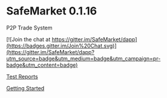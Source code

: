 # SafeMarket 0.1.16

P2P Trade System

[![Join the chat at https://gitter.im/SafeMarket/dapp](https://badges.gitter.im/Join%20Chat.svg)](https://gitter.im/SafeMarket/dapp?utm_source=badge&utm_medium=badge&utm_campaign=pr-badge&utm_content=badge)

[Test Reports](/reports/0.1.16/)

[Getting Started](https://github.com/SafeMarket/dapp/wiki/Getting-Started)
